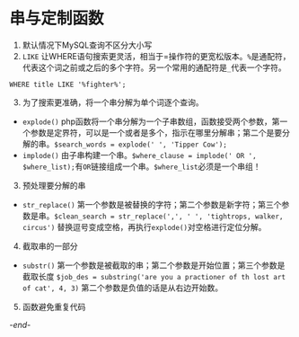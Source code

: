 # 串与定制函数

1. 默认情况下MySQL查询不区分大小写
2. `LIKE` 让WHERE语句搜索更灵活，相当于=操作符的更宽松版本。`%`是通配符，代表这个词之前或之后的多个字符。另一个常用的通配符是`_`代表一个字符。
  ```
  WHERE title LIKE '%fighter%';
  ```
3. 为了搜索更准确，将一个串分解为单个词逐个查询。
  * `explode()` php函数将一个串分解为一个子串数组，函数接受两个参数，第一个参数是定界符，可以是一个或者是多个，指示在哪里分解串；第二个是要分解的串。`$search_words = explode(' ', 'Tipper Cow');`
  * `implode()` 由子串构建一个串。`$where_clause = implode(' OR ', $where_list);`有`OR`链接组成一个串。`$where_list`必须是一个串组！
3. 预处理要分解的串
  * `str_replace()` 第一个参数是被替换的字符；第二个参数是新字符；第三个参数是串。`$clean_search = str_replace(',', ' ', 'tightrops, walker, circus')` 替换逗号变成空格，再执行`explode()`对空格进行定位分解。
4. 截取串的一部分
  * `substr()` 第一个参数是被截取的串；第二个参数是开始位置；第三个参数是截取长度 `$job_des = substring('are you a practioner of th lost art of cat', 4, 3)` 第二个参数是负值的话是从右边开始数。
5. 函数避免重复代码

*-end-*
